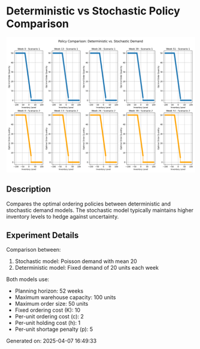 # Deterministic vs Stochastic Policy Comparison

![Deterministic vs Stochastic Policy Comparison](./deterministic_vs_stochastic_policy_comparison.png)

## Description

Compares the optimal ordering policies between deterministic and stochastic demand models. The stochastic model typically maintains higher inventory levels to hedge against uncertainty.

## Experiment Details


Comparison between:
1. Stochastic model: Poisson demand with mean 20
2. Deterministic model: Fixed demand of 20 units each week

Both models use:
- Planning horizon: 52 weeks
- Maximum warehouse capacity: 100 units
- Maximum order size: 50 units
- Fixed ordering cost (K): 10
- Per-unit ordering cost (c): 2
- Per-unit holding cost (h): 1
- Per-unit shortage penalty (p): 5


Generated on: 2025-04-07 16:49:33
